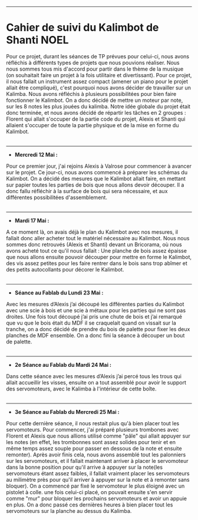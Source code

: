 
*******************
<h1>Cahier de suivi du Kalimbot de Shanti NOEL</h1>

<p1> Pour ce projet, durant les séances de TP prévues pour celui-ci, nous avons réfléchis à différents types de projets que nous pouvions réaliser. Nous nous sommes tous mis d'accord pour partir dans le thème de la musique (on souhaitait faire un projet à la fois utilitaire et divertissant). Pour ce projet, il nous fallait un instrument assez compact (amener un piano pour le projet allait être compliqué), c'est pourquoi nous avons décider de travailler sur un Kalimba. Nous avons réfléchis à plusieurs possibilitées pour bien faire fonctionner le Kalimbot. On a donc décidé de mettre un moteur par note, sur les 8 notes les plus jouées du kalimba. Notre idée globale du projet était donc terminée, et nous avons décidé de répartir les tâches en 2 groupes : Florent qui allait s'occuper de la partie code du projet, Alexis et Shanti qui allaient s'occuper de toute la partie physique et de la mise en forme du Kalimbot.</p1>
<br/><br/>

*******************
* **Mercredi 12 Mai :**

<p2>Pour ce premier jour, j'ai rejoins Alexis à Valrose pour commencer à avancer sur le projet. Ce jour-ci, nous avons commencé à préparer les schémas du Kalimbot. On a décidé des mesures que le Kalimbot allait faire, en mettant sur papier toutes les parties de bois que nous allons devoir découper. Il a donc fallu réfléchir à la surface de bois qui sera nécessaire, et aux différentes possibilitées d'assemblement.</p2>
<br/><br/>

*******************
* **Mardi 17 Mai :**

<p3>A ce moment là, on avais déjà le plan du Kalimbot avec nos mesures, il fallait donc aller acheter tout le matériel nécessaire au Kalimbot. Nous nous sommes donc retrouvés (Alexis et Shanti) devant un Bricorama, où nous avons acheté tout ce qu'il nous fallait : Une planche de bois assez épaisse que nous allons ensuite pouvoir découper pour mettre en forme le Kalimbot, des vis assez petites pour les faire rentrer dans le bois sans trop abîmer et des petits autocollants pour décorer le Kalimbot.</p3>
<br/><br/>

*******************
* **Séance au Fablab du Lundi 23 Mai :**

<p4>Avec les mesures d’Alexis j’ai découpé les différentes parties du Kalimbot avec une scie à bois et une scie à métaux pour les parties qui ne sont pas droites. Une fois tout découpé j’ai pris une chute de bois et j’ai remarqué que vu que le bois était du MDF il se craquelait quand on vissait sur la tranche, on a donc décidé de prendre du bois de palette pour fixer les deux planches de MDF ensemble. On a donc fini la séance à découper un bout de palette. </p4>
<br/><br/>

*******************
* **2e Séance au Fablab du Mardi 24 Mai :**

<p5>Dans cette séance avec les mesures d’Alexis j’ai percé tous les trous qui allait accueillir les visses, ensuite on a tout assemblé pour avoir le support des servomoteurs, avec le Kalimba à l'intérieur de cette boîte.</p5>
<br/><br/>

*******************
 * **3e Séance au Fablab du Mercredi 25 Mai :**
  
<p6>Pour cette dernière séance, il nous restait plus qu'à bien placer tout les servomoteurs. Pour commencer, j'ai préparé plusieurs trombones avec Florent et Alexis que nous allions utilisé comme "pâle" qui allait appuyer sur les notes (en effet, les trombonnes sont assez solides pour tenir et en même temps assez souple pour passer en dessous de la note et ensuite remonter). Après avoir finis cela, nous avons assemblé tout les palonniers sur les servomoteurs, et il fallait maintenant arriver à placer le servomoteur dans la bonne position pour qu'il arrive à appuyer sur la note(les servomoteurs étant assez faibles, il fallait vraiment placer les servomoteurs au milimètre près pour qu'il arriver à appuyer sur la note et à remonter sans bloquer). On a commencé par fixé le servomoteur le plus éloigné avec un pistolet à colle. une fois celui-ci placé, on pouvait ensuite s'en servir comme "mur" pour bloquer les prochains servomoteurs et avoir un appuie en plus. On a donc passé ces dernières heures à bien placer tout les servomoteurs sur la planche au dessus du Kalimba.</p6>
<br/>
